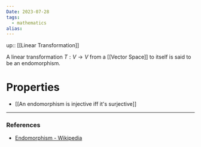 ```yaml
---
Date: 2023-07-28
tags:
  - mathematics
alias: 
---
```

up:: [[Linear Transformation]]

A linear transformation $T: V \to V$ from a [[Vector Space]] to itself is said to be an endomorphism.

# Properties
- [[An endomorphism is injective iff it's surjective]]

---
### References
- [Endomorphism - Wikipedia](https://en.wikipedia.org/wiki/Endomorphism)